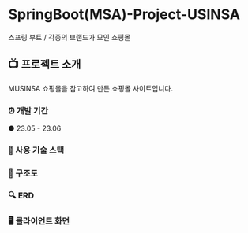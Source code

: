 # SpringBoot(MSA)-Project-USINSA
스프링 부트 / 각종의 브랜드가 모인 쇼핑몰

## :tv:  프로젝트 소개
MUSINSA 쇼핑몰을 참고하여 만든 쇼핑몰 사이트입니다.

### :alarm_clock:  개발 기간
● 23.05 - 23.06

### :low_brightness: 사용 기술 스택


### :page_with_curl: 구조도


### 🔍  ERD


### 🖥 클라이언트 화면
